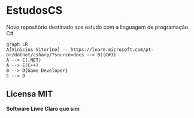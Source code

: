 # EstudosCS
 Novo repositório destinado aos estudo com a linguagem de programação C#

```mermaid
graph LR
A[Vinicius Vitorino] -- https://learn.microsoft.com/pt-br/dotnet/csharp/?source=docs --> B((C#))
A --> C(.NET)
A --> E(C++)
B --> D{Game Developer}
C --> D
```
## Licensa MIT 

**Software Livre Claro que sim**

